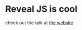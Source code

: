 # Reveal JS is cool

check out the talk at [the website](http://www.parsonsmatt.org/systems-performance)
